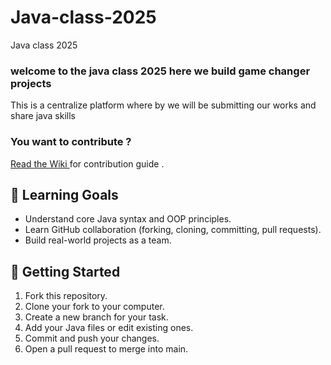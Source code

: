 # Java-class-2025
Java class 2025  
 ### welcome to the java class 2025 here we build game changer projects
 This is a centralize platform where by we will be submitting our works and share java skills 
 ### You want to contribute ?
 [Read the Wiki ](https://github.com/bos-com/Java-class-2025/wiki) for contribution guide .
 
## 🧠 Learning Goals
- Understand core Java syntax and OOP principles.
- Learn GitHub collaboration (forking, cloning, committing, pull requests).
- Build real-world projects as a team.

## 🚀 Getting Started
1. Fork this repository.
2. Clone your fork to your computer.
3. Create a new branch for your task.
4. Add your Java files or edit existing ones.
5. Commit and push your changes.
6. Open a pull request to merge into main.